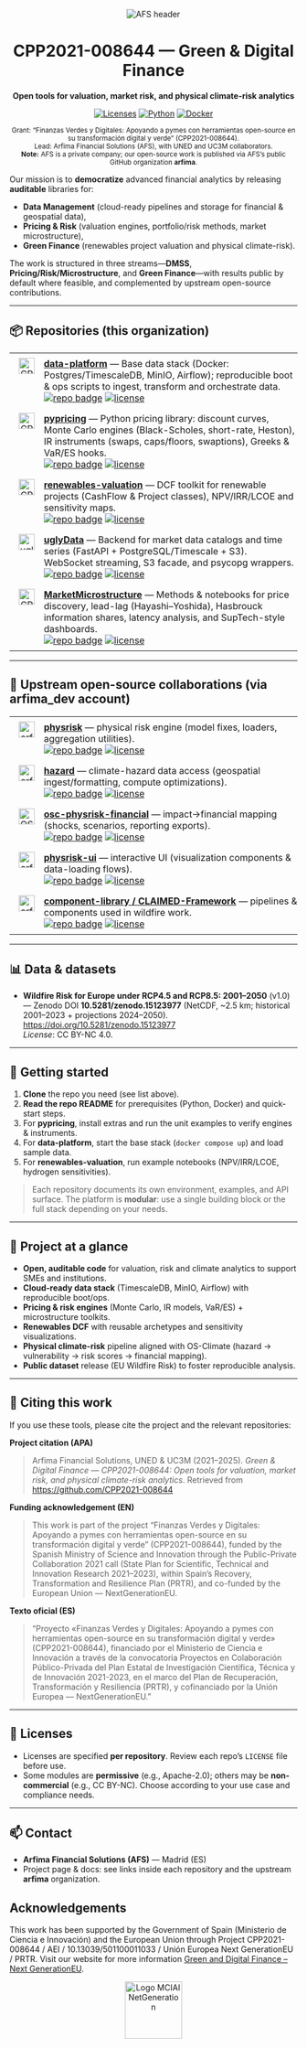 <div align="center">
<p align="center">
  <img src="https://afs-services.com/wp-content/uploads/2015/01/500-AFS1.jpg" alt="AFS header" style="max-width:100%; height:auto;">
</p>

# CPP2021-008644 — Green & Digital Finance
**Open tools for valuation, market risk, and physical climate-risk analytics**

<p>
  <a href="#"><img alt="Licenses" src="https://img.shields.io/badge/license-mixed-blue"></a>
  <a href="#"><img alt="Python" src="https://img.shields.io/badge/python-3.10%2B-blue"></a>
  <a href="#"><img alt="Docker" src="https://img.shields.io/badge/docker-compose-blue"></a>
</p>



<sub>
Grant: “Finanzas Verdes y Digitales: Apoyando a pymes con herramientas open-source en su transformación digital y verde” (CPP2021-008644).<br>
Lead: Arfima Financial Solutions (AFS), with UNED and UC3M collaborators.<br>
<strong>Note:</strong> AFS is a private company; our open-source work is published via AFS’s public GitHub organization <strong>arfima</strong>.
</sub>




</div>

Our mission is to **democratize** advanced financial analytics by releasing **auditable** libraries for:
- **Data Management** (cloud-ready pipelines and storage for financial & geospatial data),
- **Pricing & Risk** (valuation engines, portfolio/risk methods, market microstructure),
- **Green Finance** (renewables project valuation and physical climate-risk).

The work is structured in three streams—**DMSS**, **Pricing/Risk/Microstructure**, and **Green Finance**—with results public by default where feasible, and complemented by upstream open-source contributions.

---
## 📦 Repositories (this organization)

<table width="100%" style="width:100%; table-layout:fixed; border-collapse:collapse; border-spacing:0; border:0;">
  <colgroup>
    <col style="width:60px">
    <col>
  </colgroup>

  <tr>
    <td align="center" style="vertical-align:top; border:0; padding:8px 0;">
      <a href="https://github.com/CPP2021-008644/data-platform">
        <img src="https://afs-services.com/wp-content/uploads/2025/07/data_platform.png" width="28" alt="CPP2021-008644" />
      </a>
    </td>
    <td style="vertical-align:top; word-break:break-word; border:0; padding:8px 0;">
      <b><a href="https://github.com/CPP2021-008644/data-platform">data-platform</a></b> — Base data stack (Docker: Postgres/TimescaleDB, MinIO, Airflow); reproducible boot & ops scripts to ingest, transform and orchestrate data.<br>
      <a href="https://github.com/CPP2021-008644/data-platform"><img alt="repo badge" src="https://img.shields.io/badge/repo-CPP2021--008644%2Fdata--platform-181717?logo=github&labelColor=555"></a>
      <a href="https://github.com/CPP2021-008644/data-platform"><img alt="license" src="https://img.shields.io/github/license/CPP2021-008644/data-platform"></a>
    </td>
  </tr>

  <tr>
    <td align="center" style="vertical-align:top; border:0; padding:8px 0;">
      <a href="https://github.com/CPP2021-008644/pypricing">
        <img src="https://afs-services.com/wp-content/uploads/2025/07/pypricing_resized.png" width="28" alt="CPP2021-008644" />
      </a>
    </td>
    <td style="vertical-align:top; word-break:break-word; border:0; padding:8px 0;">
      <b><a href="https://github.com/CPP2021-008644/pypricing">pypricing</a></b> — Python pricing library: discount curves, Monte Carlo engines (Black-Scholes, short-rate, Heston), IR instruments (swaps, caps/floors, swaptions), Greeks & VaR/ES hooks.<br>
      <a href="https://github.com/CPP2021-008644/pypricing"><img alt="repo badge" src="https://img.shields.io/badge/repo-CPP2021--008644%2Fpypricing-181717?logo=github&labelColor=555"></a>
      <a href="https://github.com/CPP2021-008644/pypricing"><img alt="license" src="https://img.shields.io/github/license/CPP2021-008644/pypricing"></a>
    </td>
  </tr>

  <tr>
    <td align="center" style="vertical-align:top; border:0; padding:8px 0;">
      <a href="https://github.com/CPP2021-008644/renewables-valuation">
        <img src="https://afs-services.com/wp-content/uploads/2025/07/renewable_valuation_resized.png" width="28" alt="CPP2021-008644" />
      </a>
    </td>
    <td style="vertical-align:top; word-break:break-word; border:0; padding:8px 0;">
      <b><a href="https://github.com/CPP2021-008644/renewables-valuation">renewables-valuation</a></b> — DCF toolkit for renewable projects (CashFlow & Project classes), NPV/IRR/LCOE and sensitivity maps.<br>
      <a href="https://github.com/CPP2021-008644/renewables-valuation"><img alt="repo badge" src="https://img.shields.io/badge/repo-CPP2021--008644%2Frenewables--valuation-181717?logo=github&labelColor=555"></a>
      <a href="https://github.com/CPP2021-008644/renewables-valuation"><img alt="license" src="https://img.shields.io/github/license/CPP2021-008644/renewables-valuation"></a>
    </td>
  </tr>




<tr>
  <td align="center" style="vertical-align:top; border:0; padding:8px 0;">
    <a href="https://github.com/CPP2021-008644/uglyData">
      <img src="https://afs-services.com/wp-content/uploads/2025/09/uglydata.png" width="28" alt="uglyData" />
    </a>
  </td>
  <td style="vertical-align:top; word-break:break-word; border:0; padding:8px 0;">
    <b><a href="https://github.com/CPP2021-008644/uglyData">uglyData</a></b> — Backend for market data catalogs and time series (FastAPI + PostgreSQL/Timescale + S3). WebSocket streaming, S3 facade, and psycopg wrappers.<br>
    <a href="https://github.com/CPP2021-008644/uglyData"><img alt="repo badge" src="https://img.shields.io/badge/repo-CPP2021--008644%2FuglyData-181717?logo=github&labelColor=555"></a>
    <a href="https://github.com/CPP2021-008644/uglyData"><img alt="license" src="https://img.shields.io/github/license/CPP2021-008644/uglyData"></a>
  </td>
</tr>
  <tr>
    <td align="center" style="vertical-align:top; border:0; padding:8px 0;">
      <a href="https://github.com/CPP2021-008644/MarketMicrostructure">
        <img src="https://afs-services.com/wp-content/uploads/2025/07/market_microstructure_resized.png" width="28" alt="CPP2021-008644" />
      </a>
    </td>
    <td style="vertical-align:top; word-break:break-word; border:0; padding:8px 0;">
      <b><a href="https://github.com/CPP2021-008644/MarketMicrostructure">MarketMicrostructure</a></b> — Methods & notebooks for price discovery, lead-lag (Hayashi–Yoshida), Hasbrouck information shares, latency analysis, and SupTech-style dashboards.<br>
      <a href="https://github.com/CPP2021-008644/MarketMicrostructure"><img alt="repo badge" src="https://img.shields.io/badge/repo-CPP2021--008644%2FMarketMicrostructure-181717?logo=github&labelColor=555"></a>
      <a href="https://github.com/CPP2021-008644/MarketMicrostructure"><img alt="license" src="https://img.shields.io/github/license/CPP2021-008644/MarketMicrostructure"></a>
    </td>
  </tr>

  
</table>

---

## 🌿 Upstream open-source collaborations (via **arfima_dev** account)

<table width="100%" style="width:100%; table-layout:fixed; border-collapse:collapse; border-spacing:0; border:0;">
  <colgroup>
    <col style="width:60px">
    <col>
  </colgroup>

  <tr>
    <td align="center" style="vertical-align:top; border:0; padding:8px 0;">
      <a href="https://github.com/arfima/physrisk"><img src="https://github.com/arfima.png" width="28" alt="arfima"></a>
    </td>
    <td style="vertical-align:top; word-break:break-word; border:0; padding:8px 0;">
      <b><a href="https://github.com/arfima/physrisk">physrisk</a></b> — physical risk engine (model fixes, loaders, aggregation utilities).<br>
      <a href="https://github.com/arfima/physrisk"><img alt="repo badge" src="https://img.shields.io/badge/repo-arfima%2Fphysrisk-181717?logo=github&labelColor=555"></a>
      <a href="https://github.com/arfima/physrisk"><img alt="license" src="https://img.shields.io/github/license/arfima/physrisk"></a>
    </td>
  </tr>

  <tr>
    <td align="center" style="vertical-align:top; border:0; padding:8px 0;">
      <a href="https://github.com/arfima/hazard"><img src="https://github.com/arfima.png" width="28" alt="arfima"></a>
    </td>
    <td style="vertical-align:top; word-break:break-word; border:0; padding:8px 0;">
      <b><a href="https://github.com/arfima/hazard">hazard</a></b> — climate-hazard data access (geospatial ingest/formatting, compute optimizations).<br>
      <a href="https://github.com/arfima/hazard"><img alt="repo badge" src="https://img.shields.io/badge/repo-arfima%2Fhazard-181717?logo=github&labelColor=555"></a>
      <a href="https://github.com/arfima/hazard"><img alt="license" src="https://img.shields.io/github/license/arfima/hazard"></a>
    </td>
  </tr>

  <tr>
    <td align="center" style="vertical-align:top; border:0; padding:8px 0;">
      <a href="https://github.com/os-climate/osc-physrisk-financial"><img src="https://github.com/os-climate.png" width="28" alt="OS-Climate"></a>
    </td>
    <td style="vertical-align:top; word-break:break-word; border:0; padding:8px 0;">
      <b><a href="https://github.com/os-climate/osc-physrisk-financial">osc-physrisk-financial</a></b> — impact→financial mapping (shocks, scenarios, reporting exports).<br>
      <a href="https://github.com/os-climate/osc-physrisk-financial"><img alt="repo badge" src="https://img.shields.io/badge/repo-os--climate%2Fosc--physrisk--financial-181717?logo=github&labelColor=555"></a>
      <a href="https://github.com/os-climate/osc-physrisk-financial"><img alt="license" src="https://img.shields.io/github/license/os-climate/osc-physrisk-financial"></a>
    </td>
  </tr>

  <tr>
    <td align="center" style="vertical-align:top; border:0; padding:8px 0;">
      <a href="https://github.com/arfima/physrisk-ui"><img src="https://github.com/arfima.png" width="28" alt="arfima"></a>
    </td>
    <td style="vertical-align:top; word-break:break-word; border:0; padding:8px 0;">
      <b><a href="https://github.com/arfima/physrisk-ui">physrisk-ui</a></b> — interactive UI (visualization components & data-loading flows).<br>
      <a href="https://github.com/arfima/physrisk-ui"><img alt="repo badge" src="https://img.shields.io/badge/repo-arfima%2Fphysrisk--ui-181717?logo=github&labelColor=555"></a>
      <a href="https://github.com/arfima/physrisk-ui"><img alt="license" src="https://img.shields.io/github/license/arfima/physrisk-ui"></a>
    </td>
  </tr>

  <tr>
    <td align="center" style="vertical-align:top; border:0; padding:8px 0;">
      <a href="https://github.com/arfima/component-library"><img src="https://github.com/arfima.png" width="28" alt="arfima"></a>
    </td>
    <td style="vertical-align:top; word-break:break-word; border:0; padding:8px 0;">
      <b><a href="https://github.com/arfima/component-library">component-library / CLAIMED-Framework</a></b> — pipelines & components used in wildfire work.<br>
      <a href="https://github.com/arfima/component-library"><img alt="repo badge" src="https://img.shields.io/badge/repo-arfima%2Fcomponent--library-181717?logo=github&labelColor=555"></a>
      <a href="https://github.com/arfima/component-library"><img alt="license" src="https://img.shields.io/github/license/arfima/component-library"></a>
    </td>
  </tr>
</table>


---

## 📊 Data & datasets
- **Wildfire Risk for Europe under RCP4.5 and RCP8.5: 2001–2050** (v1.0) — Zenodo DOI **10.5281/zenodo.15123977** (NetCDF, ~2.5 km; historical 2001–2023 + projections 2024–2050).  
  https://doi.org/10.5281/zenodo.15123977  
  *License*: CC BY-NC 4.0.  

---

## 🔧 Getting started
1. **Clone** the repo you need (see list above).
2. **Read the repo README** for prerequisites (Python, Docker) and quick-start steps.
3. For **pypricing**, install extras and run the unit examples to verify engines & instruments.
4. For **data-platform**, start the base stack (`docker compose up`) and load sample data.
5. For **renewables-valuation**, run example notebooks (NPV/IRR/LCOE, hydrogen sensitivities).

> Each repository documents its own environment, examples, and API surface. The platform is **modular**: use a single building block or the full stack depending on your needs. 

---

## 🧭 Project at a glance
- **Open, auditable code** for valuation, risk and climate analytics to support SMEs and institutions.  
- **Cloud-ready data stack** (TimescaleDB, MinIO, Airflow) with reproducible boot/ops.  
- **Pricing & risk engines** (Monte Carlo, IR models, VaR/ES) + microstructure toolkits.  
- **Renewables DCF** with reusable archetypes and sensitivity visualizations.  
- **Physical climate-risk** pipeline aligned with OS-Climate (hazard → vulnerability → risk scores → financial mapping).  
- **Public dataset** release (EU Wildfire Risk) to foster reproducible analysis. 

---

## 📝 Citing this work
If you use these tools, please cite the project and the relevant repositories:

**Project citation (APA)**
> Arfima Financial Solutions, UNED & UC3M (2021–2025). *Green & Digital Finance — CPP2021-008644: Open tools for valuation, market risk, and physical climate-risk analytics*. Retrieved from https://github.com/CPP2021-008644

**Funding acknowledgement (EN)**
> This work is part of the project “Finanzas Verdes y Digitales: Apoyando a pymes con herramientas open-source en su transformación digital y verde” (CPP2021-008644), funded by the Spanish Ministry of Science and Innovation through the Public-Private Collaboration 2021 call (State Plan for Scientific, Technical and Innovation Research 2021–2023), within Spain’s Recovery, Transformation and Resilience Plan (PRTR), and co-funded by the European Union — NextGenerationEU.

**Texto oficial (ES)**
> “Proyecto «Finanzas Verdes y Digitales: Apoyando a pymes con herramientas open-source en su transformación digital y verde» (CPP2021-008644), financiado por el Ministerio de Ciencia e Innovación a través de la convocatoria Proyectos en Colaboración Público-Privada del Plan Estatal de Investigación Científica, Técnica y de Innovación 2021-2023, en el marco del Plan de Recuperación, Transformación y Resiliencia (PRTR), y cofinanciado por la Unión Europea — NextGenerationEU.”


---


## 📜 Licenses
- Licenses are specified **per repository**. Review each repo’s `LICENSE` file before use.  
- Some modules are **permissive** (e.g., Apache-2.0); others may be **non-commercial** (e.g., CC BY-NC). Choose according to your use case and compliance needs. 

---

## 📫 Contact
- **Arfima Financial Solutions (AFS)** — Madrid (ES)  
- Project page & docs: see links inside each repository and the upstream **arfima** organization.

## Acknowledgements

This work has been supported by the Government of Spain (Ministerio de Ciencia e Innovación) and the European Union through Project CPP2021-008644 / AEI / 10.13039/501100011033 / Unión Europea Next GenerationEU / PRTR. Visit our website for more information [Green and Digital Finance – Next GenerationEU](https://afs-services.com/proyectos-nextgen-eu/).

<p align="center">
  <img
    src="https://afs-services.com/wp-content/uploads/2025/06/logomciaienetgeneration-1232x264.png"
    alt="Logo MCIAI NetGeneration"
    height="100"
  >
</p>
